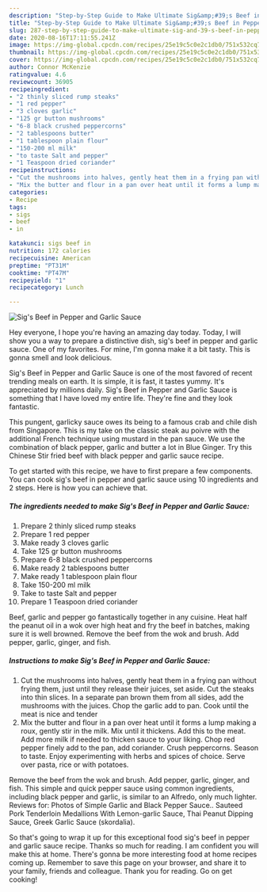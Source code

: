 ```yaml
---
description: "Step-by-Step Guide to Make Ultimate Sig&amp;#39;s Beef in Pepper and Garlic Sauce"
title: "Step-by-Step Guide to Make Ultimate Sig&amp;#39;s Beef in Pepper and Garlic Sauce"
slug: 287-step-by-step-guide-to-make-ultimate-sig-and-39-s-beef-in-pepper-and-garlic-sauce
date: 2020-08-16T17:11:55.241Z
image: https://img-global.cpcdn.com/recipes/25e19c5c0e2c1db0/751x532cq70/sigs-beef-in-pepper-and-garlic-sauce-recipe-main-photo.jpg
thumbnail: https://img-global.cpcdn.com/recipes/25e19c5c0e2c1db0/751x532cq70/sigs-beef-in-pepper-and-garlic-sauce-recipe-main-photo.jpg
cover: https://img-global.cpcdn.com/recipes/25e19c5c0e2c1db0/751x532cq70/sigs-beef-in-pepper-and-garlic-sauce-recipe-main-photo.jpg
author: Connor McKenzie
ratingvalue: 4.6
reviewcount: 36905
recipeingredient:
- "2 thinly sliced rump steaks"
- "1 red pepper"
- "3 cloves garlic"
- "125 gr button mushrooms"
- "6-8 black crushed peppercorns"
- "2 tablespoons butter"
- "1 tablespoon plain flour"
- "150-200 ml milk"
- "to taste Salt and pepper"
- "1 Teaspoon dried coriander"
recipeinstructions:
- "Cut the mushrooms into halves, gently heat them in a frying pan without frying them, just until they release their juices, set aside. Cut the steaks into thin slices. In a separate pan brown them from all sides, add the mushrooms with the juices. Chop the garlic add to pan. Cook until the meat is nice and tender"
- "Mix the butter and flour in a pan over heat until it forms a lump making a roux, gently stir in the milk. Mix until it thickens. Add this to the meat. Add more milk if needed to thicken sauce to your liking. Chop red pepper finely add to the pan, add coriander. Crush peppercorns. Season to taste. Enjoy experimenting with herbs and spices of choice. Serve over pasta, rice or with potatoes."
categories:
- Recipe
tags:
- sigs
- beef
- in

katakunci: sigs beef in 
nutrition: 172 calories
recipecuisine: American
preptime: "PT31M"
cooktime: "PT47M"
recipeyield: "1"
recipecategory: Lunch

---
```



![Sig&#39;s Beef in Pepper and Garlic Sauce](https://img-global.cpcdn.com/recipes/25e19c5c0e2c1db0/751x532cq70/sigs-beef-in-pepper-and-garlic-sauce-recipe-main-photo.jpg)

Hey everyone, I hope you're having an amazing day today. Today, I will show you a way to prepare a distinctive dish, sig&#39;s beef in pepper and garlic sauce. One of my favorites. For mine, I'm gonna make it a bit tasty. This is gonna smell and look delicious.

Sig&#39;s Beef in Pepper and Garlic Sauce is one of the most favored of recent trending meals on earth. It is simple, it is fast, it tastes yummy. It's appreciated by millions daily. Sig&#39;s Beef in Pepper and Garlic Sauce is something that I have loved my entire life. They're fine and they look fantastic.

This pungent, garlicky sauce owes its being to a famous crab and chile dish from Singapore. This is my take on the classic steak au poivre with the additional French technique using mustard in the pan sauce. We use the combination of black pepper, garlic and butter a lot in Blue Ginger. Try this Chinese Stir fried beef with black pepper and garlic sauce recipe.


To get started with this recipe, we have to first prepare a few components. You can cook sig&#39;s beef in pepper and garlic sauce using 10 ingredients and 2 steps. Here is how you can achieve that.

<!--inarticleads1-->

##### The ingredients needed to make Sig&#39;s Beef in Pepper and Garlic Sauce:

1. Prepare 2 thinly sliced rump steaks
1. Prepare 1 red pepper
1. Make ready 3 cloves garlic
1. Take 125 gr button mushrooms
1. Prepare 6-8 black crushed peppercorns
1. Make ready 2 tablespoons butter
1. Make ready 1 tablespoon plain flour
1. Take 150-200 ml milk
1. Take to taste Salt and pepper
1. Prepare 1 Teaspoon dried coriander


Beef, garlic and pepper go fantastically together in any cuisine. Heat half the peanut oil in a wok over high heat and fry the beef in batches, making sure it is well browned. Remove the beef from the wok and brush. Add pepper, garlic, ginger, and fish. 

<!--inarticleads2-->

##### Instructions to make Sig&#39;s Beef in Pepper and Garlic Sauce:

1. Cut the mushrooms into halves, gently heat them in a frying pan without frying them, just until they release their juices, set aside. Cut the steaks into thin slices. In a separate pan brown them from all sides, add the mushrooms with the juices. Chop the garlic add to pan. Cook until the meat is nice and tender
1. Mix the butter and flour in a pan over heat until it forms a lump making a roux, gently stir in the milk. Mix until it thickens. Add this to the meat. Add more milk if needed to thicken sauce to your liking. Chop red pepper finely add to the pan, add coriander. Crush peppercorns. Season to taste. Enjoy experimenting with herbs and spices of choice. Serve over pasta, rice or with potatoes.


Remove the beef from the wok and brush. Add pepper, garlic, ginger, and fish. This simple and quick pepper sauce using common ingredients, including black pepper and garlic, is similar to an Alfredo, only much lighter. Reviews for: Photos of Simple Garlic and Black Pepper Sauce.. Sauteed Pork Tenderloin Medallions With Lemon-garlic Sauce, Thai Peanut Dipping Sauce, Greek Garlic Sauce (skordalia). 

So that's going to wrap it up for this exceptional food sig&#39;s beef in pepper and garlic sauce recipe. Thanks so much for reading. I am confident you will make this at home. There's gonna be more interesting food at home recipes coming up. Remember to save this page on your browser, and share it to your family, friends and colleague. Thank you for reading. Go on get cooking!
